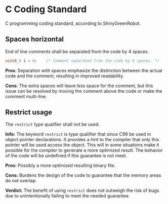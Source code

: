 # C Coding Standard

C programming coding standard, according to ShinyGreenRobot.

## Spaces horizontal

End of line comments shall be separated from the code by 4 spaces.

```c
uint8_t i = 0;    /* Comment separated from the code by 4 spaces. */
```

**Pros**: Separation with spaces emphasize the distinction between the actual code and the comment, resulting in improved readability.

**Cons**: The extra spaces will leave less space for the comment, but this issue can be resolved by moving the comment above the code or make the comment multi-line.

## Restrict usage

The ```restrict``` type qualifier shall not be used.

**Info:** The keyword ```restrict``` is type qualifier that since C99 be used in object pointer declarations. It provides a hint to the compiler that only this pointer will be used access the object. This will in some situations make it possible for the compiler to generate a more optimized result. The behavior of the code will be undefined if this guarantee is not meet.

**Pros:** Possibly a more optimized resulting binary file.

**Cons:** Burdens the design of the code to guarantee that the memory areas do not overlap.

**Verdict:** The benefit of using ```restrict``` does not outweigh the risk of bugs due to unintentionally failing to meet the needed guarantee.
